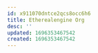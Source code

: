```yaml
---
id: x911070dntce2qcs8occ6h6
title: Etherealengine Org
desc: ''
updated: 1696353467542
created: 1696353467542
---
```

